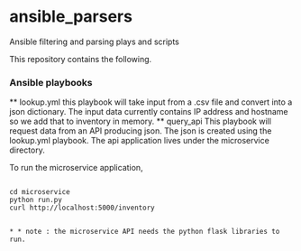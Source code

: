 # ansible_parsers
Ansible filtering and parsing plays and scripts

This repository contains the following.

### Ansible playbooks
** lookup.yml
   this playbook will take input from a .csv file and convert into a json dictionary.
   The input data currently contains IP address and hostname so we add that to inventory
   in memory. 
** query_api
   This playbook will request data from an API producing json.
   The json is created using the lookup.yml playbook.
   The api application lives under the microservice directory.

   To run the microservice application,
   ```

   cd microservice
   python run.py
   curl http://localhost:5000/inventory


* * note : the microservice API needs the python flask libraries to run.

